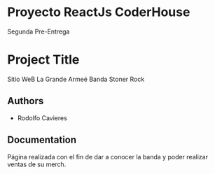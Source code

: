 # Proyecto ReactJs CoderHouse
Segunda Pre-Entrega

# Project Title

Sitio WeB La Grande Armeé
Banda Stoner Rock

## Authors

- Rodolfo Cavieres


## Documentation

Página realizada con el fin de dar a conocer la banda y poder realizar ventas de su merch.
